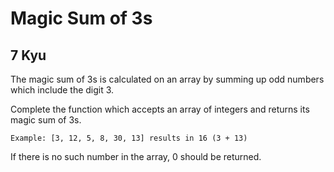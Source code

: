# Magic Sum of 3s
## 7 Kyu

The magic sum of 3s is calculated on an array by summing up odd numbers which include the digit 3.

Complete the function which accepts an array of integers and returns its magic sum of 3s.
```
Example: [3, 12, 5, 8, 30, 13] results in 16 (3 + 13)
```
If there is no such number in the array, 0 should be returned.

